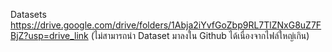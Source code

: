 Datasets 
https://drive.google.com/drive/folders/1Abja2iYvfGoZbp9RL7TlZNxG8uZ7FBjZ?usp=drive_link
(ไม่สามารถนำ Dataset มาลงใน Github ได้เนื่องจากไฟล์ใหญ่เกิน)
